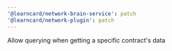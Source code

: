 ```yaml
---
'@learncard/network-brain-service': patch
'@learncard/network-plugin': patch
---
```


Allow querying when getting a specific contract's data
